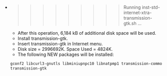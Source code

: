 * >>>>>>>>> Running inst-std-internet-xtra-transmission-gtk.sh ...
  * After this operation, 6,184 kB of additional disk space will be used.
  * Install transmission-gtk.
  * Insert transmission-gtk in Internet menu.
  * Disk size = 2996692K. Space Used = 4824K.
  * The following NEW packages will be installed:
  ```bash
  gconf2 libcurl3-gnutls libminiupnpc10 libnatpmp1 transmission-common
  transmission-gtk
  ```
